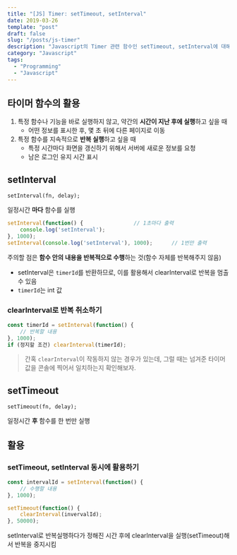 ```yaml
---
title: "[JS] Timer: setTimeout, setInterval"
date: 2019-03-26
template: "post"
draft: false
slug: "/posts/js-timer"
description: "Javascript의 Timer 관련 함수인 setTimeout, setInterval에 대해 정리한 글입니다."
category: "Javascript"
tags:
  - "Programming"
  - "Javascript"
---
```



## 타이머 함수의 활용
1. 특정 함수나 기능을 바로 실행하지 않고, 약간의 **시간이 지난 후에 실행**하고 싶을 때
	* 어떤 정보를 표시한 후, 몇 초 뒤에 다른 페이지로 이동
2. 특정 함수를 지속적으로 **반복 실행**하고 싶을 때
	* 특정 시간마다 화면을 갱신하기 위해서 서버에 새로운 정보를 요청
	* 남은 로그인 유지 시간 표시

## setInterval

	setInterval(fn, delay);

일정시간 **마다** 함수를 실행

```javascript
setInterval(function() {				// 1초마다 출력
	console.log('setInterval');
}, 1000);
setInterval(console.log('setInterval'), 1000);		// 1번만 출력
```
주의할 점은 **함수 안의 내용을 반복적으로 수행**하는 것(함수 자체를 반복해주지 않음)

* setInterval은 `timerId`를 반환하므로, 이를 활용해서 clearInterval로 반복을 멈출 수 있음
* `timerId`는 int 값

### clearInterval로 반복 취소하기
```javascript
const timerId = setInterval(function() {
	// 반복할 내용
}, 1000);
if (정지할 조건) clearInterval(timerId);
```

> 간혹 `clearInterval`이 작동하지 않는 경우가 있는데, 그럴 때는 넘겨준 타이머 값을 콘솔에 찍어서 일치하는지 확인해보자.

## setTimeout

	setTimeout(fn, delay);

일정시간 **후** 함수를 한 번만 실행


## 활용
### setTimeout, setInterval 동시에 활용하기
```javascript
const intervalId = setInterval(function() {
	// 수행할 내용
}, 1000);

setTimeout(function() {
	clearInterval(invervalId);
}, 50000);
```
setInterval로 반복실행하다가 정해진 시간 후에 clearInterval을 실행(setTimeout)해서 반복을 중지시킴
